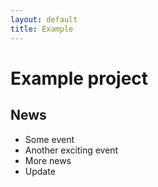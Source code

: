 ```yaml
---
layout: default
title: Example
---
```


# Example project

## News

- Some event
- Another exciting event
- More news
- Update

